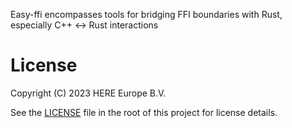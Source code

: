 Easy-ffi encompasses tools for bridging FFI boundaries with Rust, especially C++ <-> Rust interactions

# License
 
Copyright (C) 2023 HERE Europe B.V.
 
See the [LICENSE](./LICENSE) file in the root of this project for license details.
